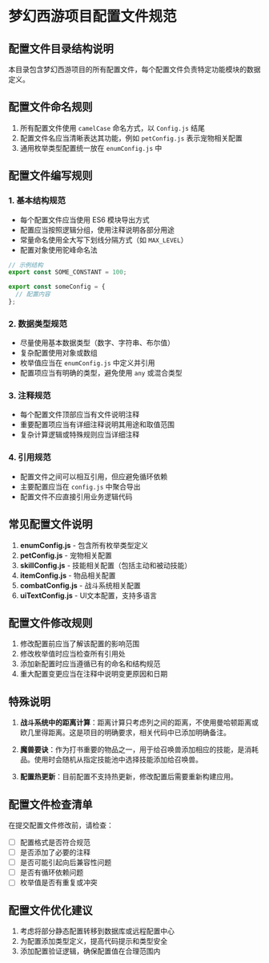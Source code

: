 # 梦幻西游项目配置文件规范

## 配置文件目录结构说明

本目录包含梦幻西游项目的所有配置文件，每个配置文件负责特定功能模块的数据定义。

## 配置文件命名规则

1. 所有配置文件使用 `camelCase` 命名方式，以 `Config.js` 结尾
2. 配置文件名应当清晰表达其功能，例如 `petConfig.js` 表示宠物相关配置
3. 通用枚举类型配置统一放在 `enumConfig.js` 中

## 配置文件编写规则

### 1. 基本结构规范

- 每个配置文件应当使用 ES6 模块导出方式
- 配置应当按照逻辑分组，使用注释说明各部分用途
- 常量命名使用全大写下划线分隔方式（如 `MAX_LEVEL`）
- 配置对象使用驼峰命名法

```javascript
// 示例结构
export const SOME_CONSTANT = 100;

export const someConfig = {
  // 配置内容
};
```

### 2. 数据类型规范

- 尽量使用基本数据类型（数字、字符串、布尔值）
- 复杂配置使用对象或数组
- 枚举值应当在 `enumConfig.js` 中定义并引用
- 配置项应当有明确的类型，避免使用 `any` 或混合类型

### 3. 注释规范

- 每个配置文件顶部应当有文件说明注释
- 重要配置项应当有详细注释说明其用途和取值范围
- 复杂计算逻辑或特殊规则应当详细注释

### 4. 引用规范

- 配置文件之间可以相互引用，但应避免循环依赖
- 主要配置应当在 `config.js` 中聚合导出
- 配置文件不应直接引用业务逻辑代码

## 常见配置文件说明

1. **enumConfig.js** - 包含所有枚举类型定义
2. **petConfig.js** - 宠物相关配置
3. **skillConfig.js** - 技能相关配置（包括主动和被动技能）
4. **itemConfig.js** - 物品相关配置
5. **combatConfig.js** - 战斗系统相关配置
6. **uiTextConfig.js** - UI文本配置，支持多语言

## 配置文件修改规则

1. 修改配置前应当了解该配置的影响范围
2. 修改枚举值时应当检查所有引用处
3. 添加新配置时应当遵循已有的命名和结构规范
4. 重大配置变更应当在注释中说明变更原因和日期

## 特殊说明

1. **战斗系统中的距离计算**：距离计算只考虑列之间的距离，不使用曼哈顿距离或欧几里得距离。这是项目的明确要求，相关代码中已添加明确备注。

2. **魔兽要诀**：作为打书重要的物品之一，用于给召唤兽添加相应的技能，是消耗品。使用时会随机从指定技能池中选择技能添加给召唤兽。

3. **配置热更新**：目前配置不支持热更新，修改配置后需要重新构建应用。

## 配置文件检查清单

在提交配置文件修改前，请检查：

- [ ] 配置格式是否符合规范
- [ ] 是否添加了必要的注释
- [ ] 是否可能引起向后兼容性问题
- [ ] 是否有循环依赖问题
- [ ] 枚举值是否有重复或冲突

## 配置文件优化建议

1. 考虑将部分静态配置转移到数据库或远程配置中心
2. 为配置添加类型定义，提高代码提示和类型安全
3. 添加配置验证逻辑，确保配置值在合理范围内
